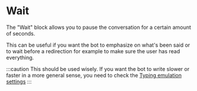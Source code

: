 # Wait

The "Wait" block allows you to pause the conversation for a certain amount of seconds.

This can be useful if you want the bot to emphasize on what's been said or to wait before a redirection for example to make sure the user has read everything.

:::caution
This should be used wisely. If you want the bot to write slower or faster in a more general sense, you need to check the [Typing emulation settings](/editor/settings#typing-emulation)
:::
